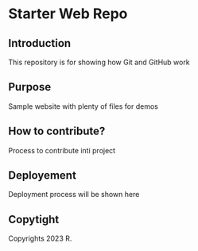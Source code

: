 # Starter Web Repo

## Introduction

This repository is for showing how Git and GitHub work

## Purpose

Sample website with plenty of files for demos

## How to contribute?

Process to contribute inti project

## Deployement

Deployment process will be shown here

## Copytight

Copyrights 2023 R.